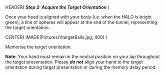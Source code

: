HEADER( *__Step 2: Acquire the Target Orientation__* )

Once your head is aligned with your body (i.e. when the HALO is bright green), 
a line of spheres will appear at the end of the tunnel, representing the target orientation.

CENTER( IMAGE(Pictures/VtargetBalls.jpg, 400) )

Memorise the target orientation.

__Note__: Your hand must remain in the neutral position on your lap throughout the target presentation.
Please *__do not__* align your hand to the target orientation during target presentation or during the 
memory delay period.
